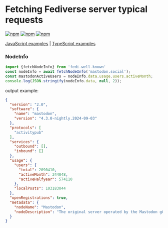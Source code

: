 # Fetching Fediverse server typical requests

[![npm](https://img.shields.io/npm/v/fedi-well-known.svg)](https://www.npmjs.com/package/fedi-well-known)
[![npm](https://github.com/knownverse/fedi-well-known/actions/workflows/node.js.yml/badge.svg)](https://github.com/knownverse/fedi-well-known/actions)
[![npm](https://codecov.io/gh/knownverse/fedi-well-known/branch/master/graph/badge.svg)](https://codecov.io/gh/knownverse/fedi-well-known)

[JavaScript examples](https://github.com/knownverse/fedi-well-known/tree/master/examples/js) | [TypeScript examples](https://github.com/knownverse/fedi-well-known/tree/master/examples/ts)

### NodeInfo
```js
import {fetchNodeInfo} from 'fedi-well-known'
const nodeInfo = await fetchNodeInfo('mastodon.social');
const mastodonActiveUsers = nodeInfo.data.usage.users.activeMonth;
console.log(JSON.stringify(nodeInfo.data, null, 2));
```

output example:
```json
{
  "version": "2.0",
  "software": {
    "name": "mastodon",
    "version": "4.3.0-nightly.2024-09-03"
  },
  "protocols": [
    "activitypub"
  ],
  "services": {
    "outbound": [],
    "inbound": []
  },
  "usage": {
    "users": {
      "total": 2090410,
      "activeMonth": 244048,
      "activeHalfyear": 574110
    },
    "localPosts": 103183044
  },
  "openRegistrations": true,
  "metadata": {
    "nodeName": "Mastodon",
    "nodeDescription": "The original server operated by the Mastodon gGmbH non-profit"
  }
}
```
